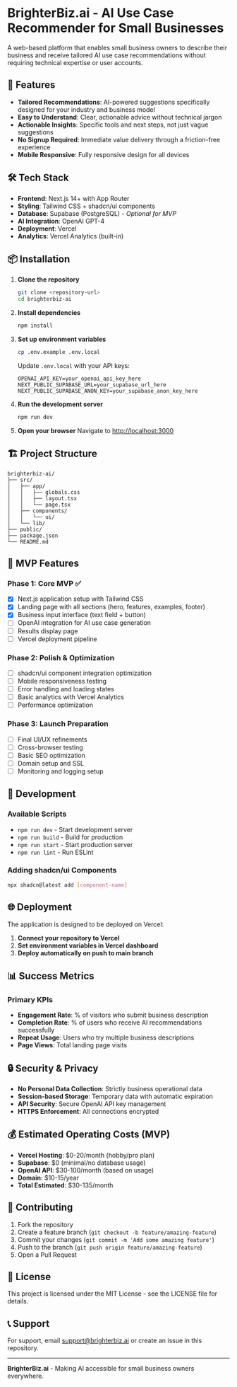 # BrighterBiz.ai - AI Use Case Recommender for Small Businesses

A web-based platform that enables small business owners to describe their business and receive tailored AI use case recommendations without requiring technical expertise or user accounts.

## 🚀 Features

- **Tailored Recommendations**: AI-powered suggestions specifically designed for your industry and business model
- **Easy to Understand**: Clear, actionable advice without technical jargon
- **Actionable Insights**: Specific tools and next steps, not just vague suggestions
- **No Signup Required**: Immediate value delivery through a friction-free experience
- **Mobile Responsive**: Fully responsive design for all devices

## 🛠 Tech Stack

- **Frontend**: Next.js 14+ with App Router
- **Styling**: Tailwind CSS + shadcn/ui components
- **Database**: Supabase (PostgreSQL) - *Optional for MVP*
- **AI Integration**: OpenAI GPT-4
- **Deployment**: Vercel
- **Analytics**: Vercel Analytics (built-in)

## 📦 Installation

1. **Clone the repository**
   ```bash
   git clone <repository-url>
   cd brighterbiz-ai
   ```

2. **Install dependencies**
   ```bash
   npm install
   ```

3. **Set up environment variables**
   ```bash
   cp .env.example .env.local
   ```
   
   Update `.env.local` with your API keys:
   ```env
   OPENAI_API_KEY=your_openai_api_key_here
   NEXT_PUBLIC_SUPABASE_URL=your_supabase_url_here
   NEXT_PUBLIC_SUPABASE_ANON_KEY=your_supabase_anon_key_here
   ```

4. **Run the development server**
   ```bash
   npm run dev
   ```

5. **Open your browser**
   Navigate to [http://localhost:3000](http://localhost:3000)

## 🏗 Project Structure

```
brighterbiz-ai/
├── src/
│   ├── app/
│   │   ├── globals.css
│   │   ├── layout.tsx
│   │   └── page.tsx
│   ├── components/
│   │   └── ui/
│   └── lib/
├── public/
├── package.json
└── README.md
```

## 🎯 MVP Features

### Phase 1: Core MVP ✅
- [x] Next.js application setup with Tailwind CSS
- [x] Landing page with all sections (hero, features, examples, footer)
- [x] Business input interface (text field + button)
- [ ] OpenAI integration for AI use case generation
- [ ] Results display page
- [ ] Vercel deployment pipeline

### Phase 2: Polish & Optimization
- [ ] shadcn/ui component integration optimization
- [ ] Mobile responsiveness testing
- [ ] Error handling and loading states
- [ ] Basic analytics with Vercel Analytics
- [ ] Performance optimization

### Phase 3: Launch Preparation
- [ ] Final UI/UX refinements
- [ ] Cross-browser testing
- [ ] Basic SEO optimization
- [ ] Domain setup and SSL
- [ ] Monitoring and logging setup

## 🔧 Development

### Available Scripts

- `npm run dev` - Start development server
- `npm run build` - Build for production
- `npm run start` - Start production server
- `npm run lint` - Run ESLint

### Adding shadcn/ui Components

```bash
npx shadcn@latest add [component-name]
```

## 🌐 Deployment

The application is designed to be deployed on Vercel:

1. **Connect your repository to Vercel**
2. **Set environment variables in Vercel dashboard**
3. **Deploy automatically on push to main branch**

## 📊 Success Metrics

### Primary KPIs
- **Engagement Rate**: % of visitors who submit business description
- **Completion Rate**: % of users who receive AI recommendations successfully
- **Repeat Usage**: Users who try multiple business descriptions
- **Page Views**: Total landing page visits

## 🔒 Security & Privacy

- **No Personal Data Collection**: Strictly business operational data
- **Session-based Storage**: Temporary data with automatic expiration
- **API Security**: Secure OpenAI API key management
- **HTTPS Enforcement**: All connections encrypted

## 💰 Estimated Operating Costs (MVP)

- **Vercel Hosting**: $0-20/month (hobby/pro plan)
- **Supabase**: $0 (minimal/no database usage)
- **OpenAI API**: $30-100/month (based on usage)
- **Domain**: $10-15/year
- **Total Estimated**: $30-135/month

## 🤝 Contributing

1. Fork the repository
2. Create a feature branch (`git checkout -b feature/amazing-feature`)
3. Commit your changes (`git commit -m 'Add some amazing feature'`)
4. Push to the branch (`git push origin feature/amazing-feature`)
5. Open a Pull Request

## 📄 License

This project is licensed under the MIT License - see the LICENSE file for details.

## 📞 Support

For support, email support@brighterbiz.ai or create an issue in this repository.

---

**BrighterBiz.ai** - Making AI accessible for small business owners everywhere.
